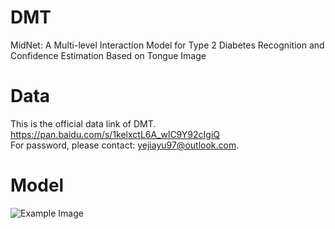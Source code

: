 # DMT
MidNet: A Multi-level Interaction Model for Type 2 Diabetes Recognition and Confidence Estimation Based on Tongue Image

# Data
This is the official data link of DMT. </br>
https://pan.baidu.com/s/1kelxctL6A_wlC9Y92cIgiQ </br>
For password, please contact: yejiayu97@outlook.com. </br>

# Model
![Example Image]([https://github.com/yjy-97/DMT/1.1_00.png](https://github.com/yjy-97/DMT/blob/main/1.1_00.png))
